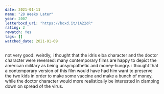 ```yaml
---
date: 2021-01-11
name: "28 Weeks Later"
year: 2007
letterboxd_uri: "https://boxd.it/1A22dR"
rating: 2
rewatch: Yes
tags: []
watched_date: 2021-01-09
---
```


not very good. weirdly, i thought that the idris elba character and the doctor character were reversed: many contemporary films are happy to depict the american military as being unsympathetic and money-hungry. i thought that a contemporary version of this film would have had him want to preserve the two kids in order to make some vaccine and make a bunch of money, while the doctor character would more realistically be interested in clamping down on spread of the virus.
